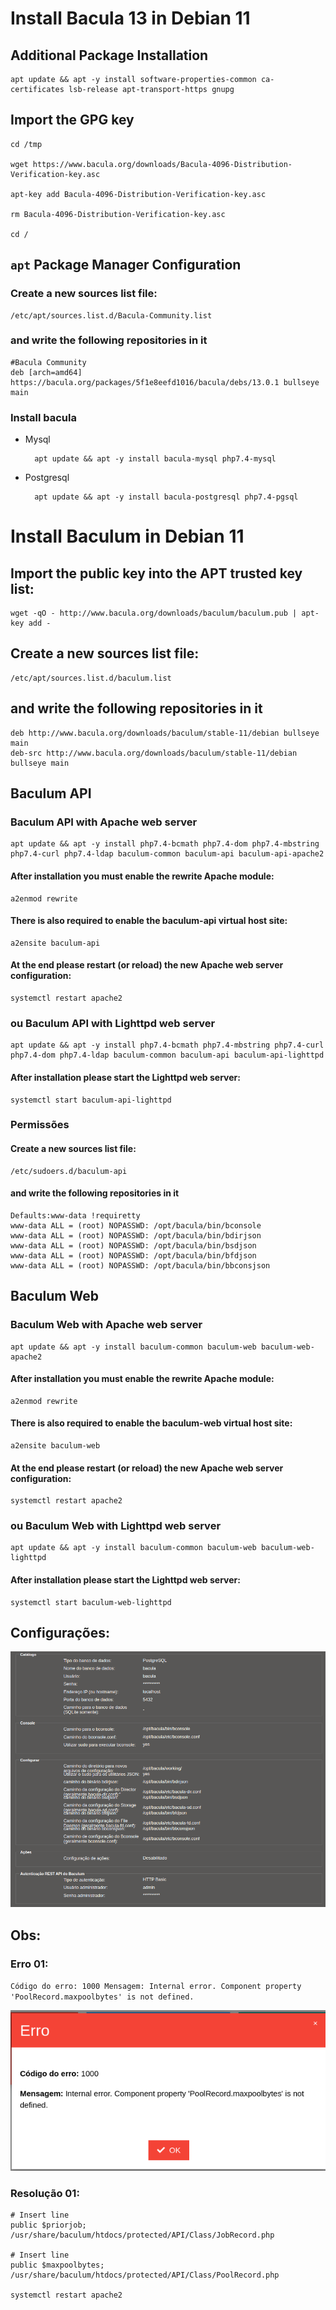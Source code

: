 # Install Bacula 13 in Debian 11

## Additional Package Installation

    apt update && apt -y install software-properties-common ca-certificates lsb-release apt-transport-https gnupg

## Import the GPG key

    cd /tmp

    wget https://www.bacula.org/downloads/Bacula-4096-Distribution-Verification-key.asc
    
    apt-key add Bacula-4096-Distribution-Verification-key.asc
    
    rm Bacula-4096-Distribution-Verification-key.asc

    cd /

## `apt` Package Manager Configuration

### Create a new sources list file:

    /etc/apt/sources.list.d/Bacula-Community.list

### and write the following repositories in it
    
    #Bacula Community
    deb [arch=amd64] https://bacula.org/packages/5f1e8eefd1016/bacula/debs/13.0.1 bullseye main

### Install bacula

* Mysql

        apt update && apt -y install bacula-mysql php7.4-mysql

* Postgresql

        apt update && apt -y install bacula-postgresql php7.4-pgsql 

# Install Baculum in Debian 11

## Import the public key into the APT trusted key list:

    wget -qO - http://www.bacula.org/downloads/baculum/baculum.pub | apt-key add -

## Create a new sources list file:

    /etc/apt/sources.list.d/baculum.list

## and write the following repositories in it

    deb http://www.bacula.org/downloads/baculum/stable-11/debian bullseye main
    deb-src http://www.bacula.org/downloads/baculum/stable-11/debian bullseye main

## Baculum API

### Baculum API with Apache web server

    apt update && apt -y install php7.4-bcmath php7.4-dom php7.4-mbstring php7.4-curl php7.4-ldap baculum-common baculum-api baculum-api-apache2

#### After installation you must enable the rewrite Apache module:

    a2enmod rewrite

#### There is also required to enable the baculum-api virtual host site:

    a2ensite baculum-api

#### At the end please restart (or reload) the new Apache web server configuration:

    systemctl restart apache2

### ou Baculum API with Lighttpd web server

    apt update && apt -y install php7.4-bcmath php7.4-mbstring php7.4-curl php7.4-dom php7.4-ldap baculum-common baculum-api baculum-api-lighttpd

#### After installation please start the Lighttpd web server:

    systemctl start baculum-api-lighttpd

### Permissões

#### Create a new sources list file:

    /etc/sudoers.d/baculum-api

#### and write the following repositories in it

    Defaults:www-data !requiretty
    www-data ALL = (root) NOPASSWD: /opt/bacula/bin/bconsole
    www-data ALL = (root) NOPASSWD: /opt/bacula/bin/bdirjson
    www-data ALL = (root) NOPASSWD: /opt/bacula/bin/bsdjson
    www-data ALL = (root) NOPASSWD: /opt/bacula/bin/bfdjson
    www-data ALL = (root) NOPASSWD: /opt/bacula/bin/bbconsjson

## Baculum Web

### Baculum Web with Apache web server

    apt update && apt -y install baculum-common baculum-web baculum-web-apache2

#### After installation you must enable the rewrite Apache module:

    a2enmod rewrite

#### There is also required to enable the baculum-web virtual host site:

    a2ensite baculum-web

#### At the end please restart (or reload) the new Apache web server configuration:

    systemctl restart apache2

### ou Baculum Web with Lighttpd web server

    apt update && apt -y install baculum-common baculum-web baculum-web-lighttpd

#### After installation please start the Lighttpd web server:

    systemctl start baculum-web-lighttpd

## Configurações:

<img src="./img/config.png" alt="Erro 01"/>

## Obs:

### Erro 01:

` Código do erro: 1000 Mensagem: Internal error. Component property 'PoolRecord.maxpoolbytes' is not defined. `

<img src="./img/Erro01.png" alt="Erro 01"/>

### Resolução 01:

    # Insert line
    public $priorjob;
    /usr/share/baculum/htdocs/protected/API/Class/JobRecord.php
    
    # Insert line
    public $maxpoolbytes;
    /usr/share/baculum/htdocs/protected/API/Class/PoolRecord.php

    systemctl restart apache2